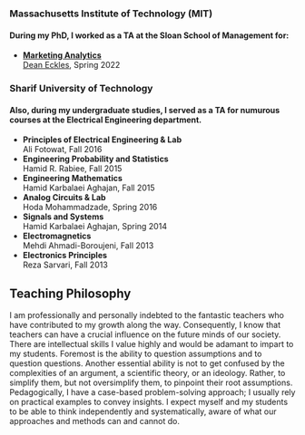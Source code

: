 
### Massachusetts Institute of Technology (MIT)

#### During my PhD, I worked as a TA at the Sloan School of Management for: 

- **[Marketing Analytics](https://www.deaneckles.com/marketing-analytics/)** <br/>
[Dean Eckles](https://www.deaneckles.com), Spring 2022

### Sharif University of Technology

#### Also, during my undergraduate studies, I served as a TA for numurous courses at the Electrical Engineering department. 

- **Principles of Electrical Engineering & Lab** <br/>
Ali Fotowat, Fall 2016
- **Engineering Probability and Statistics** <br/>
Hamid R. Rabiee, Fall 2015  
- **Engineering Mathematics** <br/>
Hamid Karbalaei Aghajan, Fall 2015 
- **Analog Circuits & Lab** <br/>
Hoda Mohammadzade, Spring 2016
- **Signals and Systems** <br/>
Hamid Karbalaei Aghajan, Spring 2014
- **Electromagnetics** <br/>
Mehdi Ahmadi-Boroujeni, Fall 2013
- **Electronics Principles** <br/>
Reza Sarvari, Fall 2013

## Teaching Philosophy

I am professionally and personally indebted to the fantastic teachers who have contributed to my growth along the way. Consequently, I know that teachers can have a crucial influence on the future minds of our society. There are intellectual skills I value highly and would be adamant to impart to my students. Foremost is the ability to question assumptions and to question questions. Another essential ability is not to get confused by the complexities of an argument, a scientific theory, or an ideology. Rather, to simplify them, but not oversimplify them, to pinpoint their root assumptions. Pedagogically, I have a case-based problem-solving approach; I usually rely on practical examples to convey insights. I expect myself and my students to be able to think independently and systematically, aware of what our approaches and methods can and cannot do.

